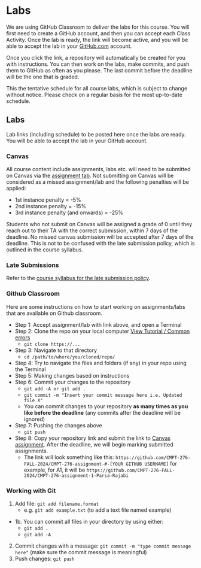 # Labs

We are using GitHub Classroom to deliver the labs for this course. You will first need to create a GitHub account, and then you can accept each Class Activity. Once the lab is ready, the link will become active, and you will be able to accept the lab in your [GitHub.com](https://github.com/) account.

Once you click the link, a repository will automatically be created for you with instructions. You can then work on the labs, make commits, and push them to GitHub as often as you please. The last commit before the deadline will be the one that is graded.

This the tentative schedule for all course labs, which is subject to change without notice. Please check on a regular basis for the most up-to-date schedule.

## Labs
Lab links (including schedule) to be posted here once the labs are ready. You will be able to accept the lab in your GitHub account.

<!-- | Labs  | Due Date |                              Link                              |
| :---: | :------: | :------------------------------------------------------------: |
| Lab 1 |          | [Accept L1 on Github](https://classroom.github.com/a/YiysRgeQ) |
| Lab 2 |          | [Accept L2 on Github](https://classroom.github.com/a/EFazkwSK) |
| Lab 3 |          | [Accept L3 on Github](https://classroom.github.com/a/12jxi3mM) |
| Lab 4 |          | [Accept L4 on Github](https://classroom.github.com/a/diab_lxp) |
| Lab 5 |          | [Accept L5 on Github](https://classroom.github.com/a/7UVNZgBt) | -->

<!-- ### AI Usage Disclosure

After you completed a class homework (e.g. lab/project milestone), make sure to submit the AI declaration form via MS Form and also upload a PDF copy of your responses to the homework repository and include the link to PDF in your `README` file. 

Instructions on how to download a PDF file of your MS Form submissions:

Option A:
1. Fill out the Microsoft Form as you normally would.
2. After filling in all necessary fields, and **BEFORE** clicking the "Submit" button, print and save your answers as a PDF
   - [MacOS instructions on how to print/save PDF](https://support.apple.com/en-ca/guide/safari/ibrw1060/mac)
   - [Windows instructions on how to print/save PDF](https://www.consumerfinance.gov/consumer-tools/save-as-pdf-instructions/)
3. Save your file as PDF as per file name format below
4. Upload PDF to github
5. Include link to PDF file on your README file using the following syntax:

```markdown
[Link text](link to file)
```

Option B:
1. Fill out the Microsoft Form as you normally would.
2. After filling in all necessary fields, click the "Submit" button.
3. After submission, you should see a message indicating that your responses were submitted. There will also be an option saying **"Print or get PDF of answers"** (as shown below in the screenshot). Click on this button.
![How to download MS Form answers](images/Download_MS_Form_answers.png)
1. You will be taken back to your responses and be prompted to save the file as PDF via the print panel
2. Save your file as PDF as per file name format below
3. Upload PDF to github
5. Include link to PDF file on your README file using the following syntax:
   
```markdown
[Link text](link to file)
```

***Note, you must submit this form regardless if you use AI or not. Failure to submit this form will be considered a violation of AI course policy. More details about the AI-usage course policy can be found [here](https://parsa-rajabi.github.io/CMPT-276/#/ai-policy).***

[Link to AI Usage Disclosure MS Form](https://bit.ly/CMPT-276-AI-F24)

- You will need to log in with your SFU email to access the form.

Name the file in the following format: 

- Lab: `L#_AI_Declaration_FirstName_LastName_StudentID.pdf`
- Project: `P#_AI_Declaration_FirstName_LastName_StudentID.pdf`

Examples:

- Lab 4: `L4_AI_Declaration_Parsa_Rajabi_301234567.pdf`
- Project Milestone 1: `P1_AI_Declaration_Parsa_Rajabi_301234567.pdf` -->

### Canvas

All course content include assignments, labs etc. will need to be submitted on Canvas via the [assignment tab](https://canvas.sfu.ca/courses/90645/assignments). Not submitting on Canvas will be considered as a missed assignment/lab and the following penalties will be applied:

- 1st instance penalty = -5%
- 2nd instance penalty = -15%
- 3rd instance penalty (and onwards) = -25%

Students who not submit on Canvas will be assigned a grade of 0 until they reach out to their TA with the correct submission, within 7 days of the deadline. No missed canvas submission will be accepted after 7 days of the deadline. This is not to be confused with the late submission policy, which is outlined in the course syllabus.

### Late Submissions

Refer to the [course syllabus for the late submission policy](/syllabus.md?id=late-deliverables).

### Github Classroom

Here are some instructions on how to start working on assignments/labs that are available on Github classroom.

- Step 1: Accept assignment/lab with link above, and open a Terminal
- Step 2: Clone the repo on your local computer [View Tutorial / Common errors](https://docs.github.com/en/repositories/creating-and-managing-repositories/cloning-a-repository)
  - `git clone https://...`
- Step 3: Navigate to that directory 
  - `cd /path/to/where/you/cloned/repo/`
- Step 4: Try to navigate the files and folders (if any) in your repo using the Terminal
- Step 5: Making changes based on instructions 
- Step 6: Commit your changes to the repository 
  - `git add -A or git add .`
  - `git commit -m "Insert your commit message here i.e. Updated file X"`
  - You can commit changes to your repository **as many times as you like before the deadline** (any commits after the deadline will be ignored)
- Step 7: Pushing the changes above
  - `git push`
- Step 8: Copy your repository link and submit the link to [Canvas assignment](https://canvas.sfu.ca/courses/90645/assignments). After the deadline, we will begin marking submitted assignments.
  - The link will look something like this: `https://github.com/CMPT-276-FALL-2024/CMPT-276-assignment-#-[YOUR GITHUB USERNAME]` for example, for A1, it will be `https://github.com/CMPT-276-FALL-2024/CMPT-276-assignment-1-Parsa-Rajabi`

### Working with Git

1. Add file: `git add filename.format`
    - e.g. `git add example.txt` (to add a text file named example)
  - 1b. You can commit all files in your directory by using either:
     - `git add .`
     - `git add -A`
2. Commit changes with a message: `git commit -m "type commit message here"` (make sure the commit message is meaningful)
3. Push changes: `git push`